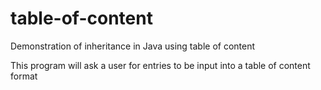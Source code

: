 # table-of-content
Demonstration of inheritance in Java using table of content

This program will ask a user for entries to be input into a table of content format
